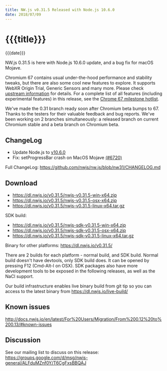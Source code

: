 ```yaml
---
title: NW.js v0.31.5 Released with Node.js 10.6.0
date: 2018/07/09
---
```

# {{{title}}}
{{{date}}}

NW.js 0.31.5 is here with Node.js 10.6.0 update, and a bug fix for macOS Mojave.

Chromium 67 contains usual under-the-hood performance and stability tweaks, but there are also some cool new features to explore. It supports WebXR Origin Trial, Generic Sensors and many more. Please check [upstream information](https://blog.chromium.org/2018/04/chrome-67-beta-webxr-origin-trial.html) for details. For a complete list of all features (including experimental features) in this release, see the [Chrome 67 milestone hotlist](https://www.chromestatus.com/features#milestone=67).

We've made the 0.31 branch ready soon after Chromium beta bumps to 67. Thanks to the testers for their valuable feedback and bug reports. We've been working on 2 branches simultaneously: a released branch on current Chromium stable and a beta branch on Chromium beta.

## ChangeLog

- Update Node.js to [v10.6.0](https://nodejs.org/en/blog/release/v10.6.0/)
- Fix: setProgressBar crash on MacOS Mojave [(#6720)](https://github.com/nwjs/nw.js/issues/6720)

Full ChangeLog: https://github.com/nwjs/nw.js/blob/nw31/CHANGELOG.md

## Download 

* https://dl.nwjs.io/v0.31.5/nwjs-v0.31.5-win-x64.zip 
* https://dl.nwjs.io/v0.31.5/nwjs-v0.31.5-osx-x64.zip 
* https://dl.nwjs.io/v0.31.5/nwjs-v0.31.5-linux-x64.tar.gz 

SDK build: 
* https://dl.nwjs.io/v0.31.5/nwjs-sdk-v0.31.5-win-x64.zip 
* https://dl.nwjs.io/v0.31.5/nwjs-sdk-v0.31.5-osx-x64.zip 
* https://dl.nwjs.io/v0.31.5/nwjs-sdk-v0.31.5-linux-x64.tar.gz 

Binary for other platforms: https://dl.nwjs.io/v0.31.5/ 

There are 2 builds for each platform - normal build, and SDK build. Normal build doesn't have devtools, only SDK build does. lt can be opened by pressing F12 (Cmd-Alt-I on OSX). SDK packages also have more development tools to be exposed in the following releases, as well as the NaCl support.

Our build infrastructure enables live binary build from git tip so you can access to the latest binary from https://dl.nwjs.io/live-build/ 

## Known issues 
 
http://docs.nwjs.io/en/latest/For%20Users/Migration/From%200.12%20to%200.13/#known-issues

## Discussion

See our mailing list to discuss on this release: https://groups.google.com/d/msg/nwjs-general/ALFduMZnf0Y/T6CgFxsBBQAJ
